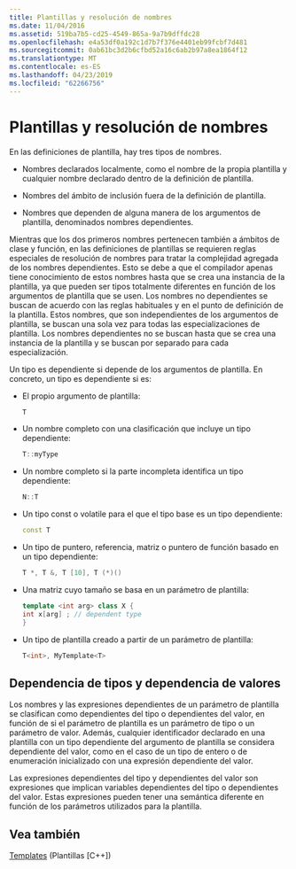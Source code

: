```yaml
---
title: Plantillas y resolución de nombres
ms.date: 11/04/2016
ms.assetid: 519ba7b5-cd25-4549-865a-9a7b9dffdc28
ms.openlocfilehash: e4a53df0a192c1d7b7f376e4401eb99fcbf7d481
ms.sourcegitcommit: 0ab61bc3d2b6cfbd52a16c6ab2b97a8ea1864f12
ms.translationtype: MT
ms.contentlocale: es-ES
ms.lasthandoff: 04/23/2019
ms.locfileid: "62266756"
---
```

# <a name="templates-and-name-resolution"></a>Plantillas y resolución de nombres

En las definiciones de plantilla, hay tres tipos de nombres.

- Nombres declarados localmente, como el nombre de la propia plantilla y cualquier nombre declarado dentro de la definición de plantilla.

- Nombres del ámbito de inclusión fuera de la definición de plantilla.

- Nombres que dependen de alguna manera de los argumentos de plantilla, denominados nombres dependientes.

Mientras que los dos primeros nombres pertenecen también a ámbitos de clase y función, en las definiciones de plantillas se requieren reglas especiales de resolución de nombres para tratar la complejidad agregada de los nombres dependientes. Esto se debe a que el compilador apenas tiene conocimiento de estos nombres hasta que se crea una instancia de la plantilla, ya que pueden ser tipos totalmente diferentes en función de los argumentos de plantilla que se usen. Los nombres no dependientes se buscan de acuerdo con las reglas habituales y en el punto de definición de la plantilla. Estos nombres, que son independientes de los argumentos de plantilla, se buscan una sola vez para todas las especializaciones de plantilla. Los nombres dependientes no se buscan hasta que se crea una instancia de la plantilla y se buscan por separado para cada especialización.

Un tipo es dependiente si depende de los argumentos de plantilla. En concreto, un tipo es dependiente si es:

- El propio argumento de plantilla:

    ```cpp
    T
    ```

- Un nombre completo con una clasificación que incluye un tipo dependiente:

    ```cpp
    T::myType
    ```

- Un nombre completo si la parte incompleta identifica un tipo dependiente:

    ```cpp
    N::T
    ```

- Un tipo const o volatile para el que el tipo base es un tipo dependiente:

    ```cpp
    const T
    ```

- Un tipo de puntero, referencia, matriz o puntero de función basado en un tipo dependiente:

    ```cpp
    T *, T &, T [10], T (*)()
    ```

- Una matriz cuyo tamaño se basa en un parámetro de plantilla:

    ```cpp
    template <int arg> class X {
    int x[arg] ; // dependent type
    }
    ```

- Un tipo de plantilla creado a partir de un parámetro de plantilla:

    ```cpp
    T<int>, MyTemplate<T>
    ```

## <a name="type-dependence-and-value-dependence"></a>Dependencia de tipos y dependencia de valores

Los nombres y las expresiones dependientes de un parámetro de plantilla se clasifican como dependientes del tipo o dependientes del valor, en función de si el parámetro de plantilla es un parámetro de tipo o un parámetro de valor. Además, cualquier identificador declarado en una plantilla con un tipo dependiente del argumento de plantilla se considera dependiente del valor, como en el caso de un tipo de entero o de enumeración inicializado con una expresión dependiente del valor.

Las expresiones dependientes del tipo y dependientes del valor son expresiones que implican variables dependientes del tipo o dependientes del valor. Estas expresiones pueden tener una semántica diferente en función de los parámetros utilizados para la plantilla.

## <a name="see-also"></a>Vea también

[Templates](../cpp/templates-cpp.md) (Plantillas [C++])